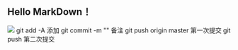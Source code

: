 ## Hello MarkDown！
![](https://qgt-style.oss-cn-hangzhou.aliyuncs.com/newcoursep4/g1/g1-2-2/tenor.gif)
git add -A 添加
git commit -m "" 备注
git push origin master 第一次提交
git push 第二次提交

